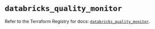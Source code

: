 # `databricks_quality_monitor`

Refer to the Terraform Registry for docs: [`databricks_quality_monitor`](https://registry.terraform.io/providers/databricks/databricks/1.82.0/docs/resources/quality_monitor).
